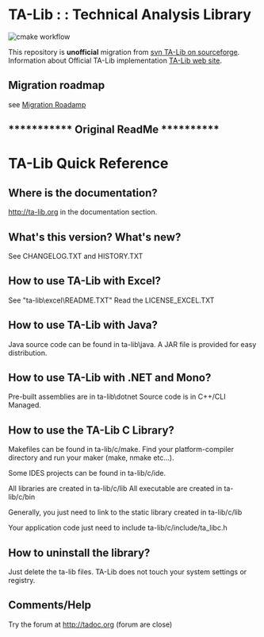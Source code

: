 # TA-Lib : : Technical Analysis Library

![cmake workflow](https://github.com/eric-lemesre/ta-lib-reloaded/actions/workflows/cmake.yml/badge.svg)

This repository is **unofficial** migration from [svn TA-Lib on sourceforge](http://ta-lib.svn.sourceforge.net/viewvc/ta-lib/trunk/ta-lib/).
Information about Official TA-Lib implementation [TA-Lib web site](http://ta-lib.org).

## Migration roadmap 
see [Migration Roadamp](MigrationRoadMap.md)


## *********** Original ReadMe **********

# TA-Lib Quick Reference
## Where is the documentation?

http://ta-lib.org in the documentation section.

## What's this version? What's new?
See CHANGELOG.TXT and HISTORY.TXT

## How to use TA-Lib with Excel?

See "ta-lib\excel\README.TXT"
Read the LICENSE_EXCEL.TXT

## How to use TA-Lib with Java?
Java source code can be found in ta-lib\java.
A JAR file is provided for easy distribution.

## How to use TA-Lib with .NET and Mono?

Pre-built assemblies are in ta-lib\dotnet
Source code is in C++/CLI Managed.

## How to use the TA-Lib C Library?
Makefiles can be found in ta-lib/c/make. Find
your platform-compiler directory and run your
maker (make, nmake etc...).

Some IDES projects can be found in ta-lib/c/ide.

All libraries are created in ta-lib/c/lib
All executable are created in ta-lib/c/bin

Generally, you just need to link to the static
library created in ta-lib/c/lib

Your application code just need to
include ta-lib/c/include/ta_libc.h

## How to uninstall the library?
Just delete the ta-lib files. TA-Lib does
not touch your system settings or registry.

## Comments/Help

Try the forum at http://tadoc.org (forum are close)

